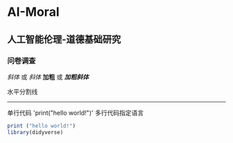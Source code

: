 # AI-Moral
## 人工智能伦理-道德基础研究
### 问卷调查
*斜体* 或 _斜体_
**加粗** 或 ___加粗斜体___

水平分割线
***

单行代码
'print("hello world!")'
多行代码指定语言
```R
print ("hello world!")
library(didyverse)
```
